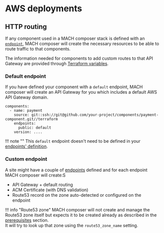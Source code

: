 # AWS deployments

## HTTP routing

If any component used in a MACH composer stack is defined with an
[`endpoint`](../../../reference/syntax/components.md), MACH composer will create
the necessary resources to be able to route traffic to that components.

The information needed for components to add custom routes to that API Gateway
are provided through [Terraform variables](../../../reference/components/aws.md#terraform-variables).

### Default endpoint

If you have defined your component with a `default` endpoint, MACH composer will
create an API Gateway for you which includes a default AWS API Gateway domain.

```
components:
  - name: payment
    source: git::ssh://git@github.com/your-project/components/payment-component.git//terraform
    endpoints:
      public: default
    version: ....
```

!!! note ""
    This `default` endpoint doesn't need to be defined in your [endpoints' definition](../../../reference/syntax/sites.md#endpoints).

### Custom endpoint

A site might have a couple of [endpoints](../../../reference/syntax/sites.md#endpoints)
defined and for each endpoint MACH composer will create:S

- API Gateway + default routing
- ACM Certificate (with DNS validation)
- Route53 record on the zone auto-detected or configured on the endpoint


!!! info "Route53 zone"
    MACH composer will not create and manage the Route53 zone itself but expects
    it to be created already as described in the
    [prerequisites](../../../tutorial/aws/step-4-setup-aws-site.md) section.<br>
    It will try to look up that zone using the `route53_zone_name` setting.
